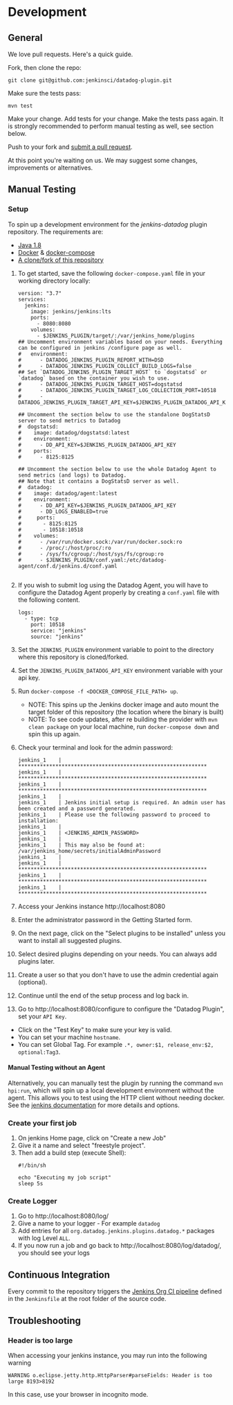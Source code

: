 # Development

## General

We love pull requests. Here's a quick guide.

Fork, then clone the repo:

    git clone git@github.com:jenkinsci/datadog-plugin.git

Make sure the tests pass:

    mvn test

Make your change. Add tests for your change. Make the tests pass again.
It is strongly recommended to perform manual testing as well, see section below.


Push to your fork and [submit a pull request][pr].

[pr]: https://github.com/your-username/datadog-plugin/compare/jenkinsci:master...master

At this point you're waiting on us. We may suggest some changes, improvements or alternatives.

## Manual Testing

### Setup

To spin up a development environment for the *jenkins-datadog* plugin repository. The requirements are:

* [Java 1.8](https://www.java.com/en/download/)
* [Docker](https://docs.docker.com/get-started/) & [docker-compose](https://docs.docker.com/compose/install/)
* [A clone/fork of this repository](https://help.github.com/en/articles/fork-a-repo)


1. To get started, save the following `docker-compose.yaml` file in your working directory locally:

    ```
    version: "3.7"
    services:
      jenkins:
        image: jenkins/jenkins:lts
        ports:
          - 8080:8080
        volumes:
          - $JENKINS_PLUGIN/target/:/var/jenkins_home/plugins
    ## Uncomment environment variables based on your needs. Everything can be configured in jenkins /configure page as well. 
    #   environment:
    #      - DATADOG_JENKINS_PLUGIN_REPORT_WITH=DSD
    #      - DATADOG_JENKINS_PLUGIN_COLLECT_BUILD_LOGS=false
    ## Set `DATADOG_JENKINS_PLUGIN_TARGET_HOST` to `dogstatsd` or `datadog` based on the container you wish to use.
    #      - DATADOG_JENKINS_PLUGIN_TARGET_HOST=dogstatsd
    #      - DATADOG_JENKINS_PLUGIN_TARGET_LOG_COLLECTION_PORT=10518
    #      - DATADOG_JENKINS_PLUGIN_TARGET_API_KEY=$JENKINS_PLUGIN_DATADOG_API_KEY
      
    ## Uncomment the section below to use the standalone DogStatsD server to send metrics to Datadog
    #  dogstatsd:
    #    image: datadog/dogstatsd:latest
    #    environment:
    #      - DD_API_KEY=$JENKINS_PLUGIN_DATADOG_API_KEY
    #    ports:
    #      - 8125:8125
    
    ## Uncomment the section below to use the whole Datadog Agent to send metrics (and logs) to Datadog. 
    ## Note that it contains a DogStatsD server as well.
    #  datadog:
    #    image: datadog/agent:latest
    #    environment:
    #      - DD_API_KEY=$JENKINS_PLUGIN_DATADOG_API_KEY
    #      - DD_LOGS_ENABLED=true
    #     ports:
    #       - 8125:8125
    #       - 10518:10518
    #    volumes:
    #      - /var/run/docker.sock:/var/run/docker.sock:ro
    #      - /proc/:/host/proc/:ro
    #      - /sys/fs/cgroup/:/host/sys/fs/cgroup:ro
    #      - $JENKINS_PLUGIN/conf.yaml:/etc/datadog-agent/conf.d/jenkins.d/conf.yaml   
               
    ```
1. If you wish to submit log using the Datadog Agent, you will have to configure the Datadog Agent properly by creating a `conf.yaml` file with the following content.

    ```
    logs:
      - type: tcp
        port: 10518
        service: "jenkins"
        source: "jenkins"
    ```
1. Set the `JENKINS_PLUGIN` environment variable to point to the directory where this repository is cloned/forked.
1. Set the `JENKINS_PLUGIN_DATADOG_API_KEY` environment variable with your api key.
1. Run `docker-compose -f <DOCKER_COMPOSE_FILE_PATH> up`.
    - NOTE: This spins up the Jenkins docker image and auto mount the target folder of this repository (the location where the binary is built)
    - NOTE: To see code updates, after re building the provider with `mvn clean package` on your local machine, run `docker-compose down` and spin this up again.
1. Check your terminal and look for the admin password:
    ```
    jenkins_1    | *************************************************************
    jenkins_1    | *************************************************************
    jenkins_1    | *************************************************************
    jenkins_1    |
    jenkins_1    | Jenkins initial setup is required. An admin user has been created and a password generated.
    jenkins_1    | Please use the following password to proceed to installation:
    jenkins_1    |
    jenkins_1    | <JENKINS_ADMIN_PASSWORD>
    jenkins_1    |
    jenkins_1    | This may also be found at: /var/jenkins_home/secrets/initialAdminPassword
    jenkins_1    |
    jenkins_1    | *************************************************************
    jenkins_1    | *************************************************************
    jenkins_1    | *************************************************************
    ``` 

1. Access your Jenkins instance http://localhost:8080
1. Enter the administrator password in the Getting Started form.
1. On the next page, click on the "Select plugins to be installed" unless you want to install all suggested plugins. 
1. Select desired plugins depending on your needs. You can always add plugins later.
1. Create a user so that you don't have to use the admin credential again (optional).
1. Continue until the end of the setup process and log back in.
1. Go to http://localhost:8080/configure to configure the "Datadog Plugin", set your `API Key`.
  - Click on the "Test Key" to make sure your key is valid.
  - You can set your machine `hostname`.
  - You can set Global Tag. For example `.*, owner:$1, release_env:$2, optional:Tag3`.
  
#### Manual Testing without an Agent

Alternatively, you can manually test the plugin by running the command `mvn hpi:run`, which will spin up a local development environment without the agent. This allows you to test using the HTTP client without needing docker. See the [jenkins documentation](https://jenkinsci.github.io/maven-hpi-plugin/run-mojo.html) for more details and options.

### Create your first job

1. On jenkins Home page, click on "Create a new Job" 
1. Give it a name and select "freestyle project".
1. Then add a build step (execute Shell):
    ```
    #!/bin/sh
    
    echo "Executing my job script"
    sleep 5s
    ```

### Create Logger
1. Go to http://localhost:8080/log/
1. Give a name to your logger - For example `datadog`
1. Add entries for all `org.datadog.jenkins.plugins.datadog.*` packages with log Level `ALL`.
1. If you now run a job and go back to http://localhost:8080/log/datadog/, you should see your logs

## Continuous Integration

Every commit to the repository triggers the [Jenkins Org CI pipeline](https://jenkins.io/doc/developer/publishing/continuous-integration/) defined in the `Jenkinsfile` at the root folder of the source code.

## Troubleshooting

### Header is too large

When accessing your jenkins instance, you may run into the following warning
```
WARNING o.eclipse.jetty.http.HttpParser#parseFields: Header is too large 8193>8192
```
In this case, use your browser in incognito mode.